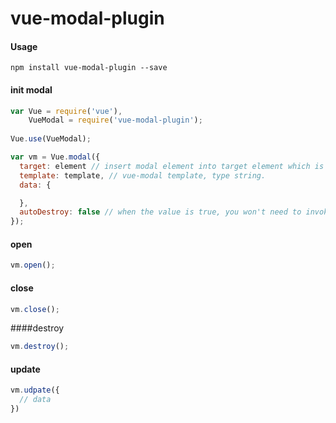 # vue-modal-plugin
#### Usage
```
npm install vue-modal-plugin --save
```

#### init modal
```javascript
var Vue = require('vue'),
    VueModal = require('vue-modal-plugin');
    
Vue.use(VueModal);

var vm = Vue.modal({
  target: element // insert modal element into target element which is child element of target element.
  template: template, // vue-modal template, type string.
  data: {

  },
  autoDestroy: false // when the value is true, you won't need to invoke destroy().
});
```

#### open
```javascript
vm.open();
```

#### close
```javascript
vm.close();
```

####destroy
```javascript
vm.destroy();
```

#### update
```javascript
vm.udpate({
  // data
})
```
